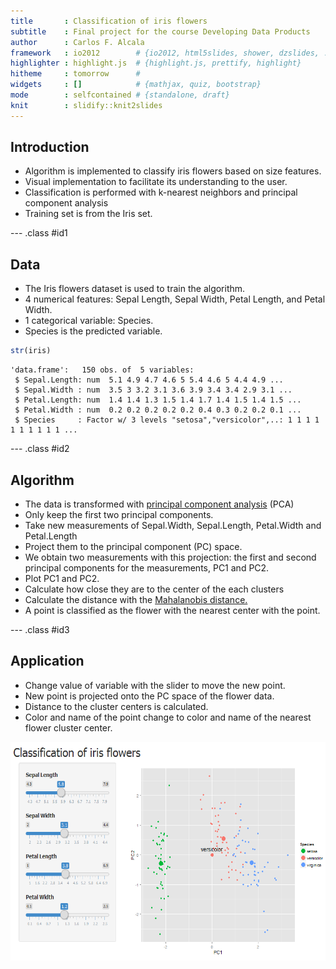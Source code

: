 ```yaml
---
title       : Classification of iris flowers
subtitle    : Final project for the course Developing Data Products
author      : Carlos F. Alcala
framework   : io2012        # {io2012, html5slides, shower, dzslides, ...}
highlighter : highlight.js  # {highlight.js, prettify, highlight}
hitheme     : tomorrow      # 
widgets     : []            # {mathjax, quiz, bootstrap}
mode        : selfcontained # {standalone, draft}
knit        : slidify::knit2slides
---
```


## Introduction

*	Algorithm is implemented to classify iris flowers based on size features. 
*	Visual implementation to facilitate its understanding to the user. 
*	Classification is performed with k-nearest neighbors and principal component analysis
*	Training set is from the Iris set.

--- .class #id1 

## Data

* The Iris flowers dataset is used to train the algorithm. 
* 4 numerical features: Sepal Length, Sepal Width, Petal Length, and Petal Width.
* 1 categorical variable: Species. 
* Species is the predicted variable.


```r
str(iris)
```

```
'data.frame':	150 obs. of  5 variables:
 $ Sepal.Length: num  5.1 4.9 4.7 4.6 5 5.4 4.6 5 4.4 4.9 ...
 $ Sepal.Width : num  3.5 3 3.2 3.1 3.6 3.9 3.4 3.4 2.9 3.1 ...
 $ Petal.Length: num  1.4 1.4 1.3 1.5 1.4 1.7 1.4 1.5 1.4 1.5 ...
 $ Petal.Width : num  0.2 0.2 0.2 0.2 0.2 0.4 0.3 0.2 0.2 0.1 ...
 $ Species     : Factor w/ 3 levels "setosa","versicolor",..: 1 1 1 1 1 1 1 1 1 1 ...
```

--- .class #id2

## Algorithm

* The data is transformed with <a href="http://en.wikipedia.org/wiki/Principal_component_analysis">principal component analysis</a> (PCA)
* Only keep the first two principal components.
* Take new measurements of Sepal.Width, Sepal.Length, Petal.Width and Petal.Length 
* Project them to the principal component (PC) space. 
* We obtain two measurements with this projection: the first and second principal components for the measurements, PC1 and PC2. 
* Plot PC1 and PC2. 
* Calculate how close they are to the center of the each clusters 
* Calculate the distance with the <a href='http://en.wikipedia.org/wiki/Mahalanobis_distance'>Mahalanobis distance.</a>
* A point is classified as the flower with the nearest center with the point.

--- .class #id3


## Application

* Change value of variable with the slider to move the new point.
* New point is projected onto the PC space of the flower data.
* Distance to the cluster centers is calculated.
* Color and name of the point change to color and name of the nearest flower cluster center.

<center><img src="iris_presentation.png" alt="Application Screenshot" height="350"></center>


